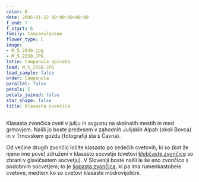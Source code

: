 ```yaml
---
color: B
date: 2006-01-22 00:00:00+00:00
f_end: 7
f_start: 6
family: Campanulaceae
flower_type: C
image:
- M_5_2549.jpg
- M_5_2550.JPG
latin: Campanula spicata
lead: M_5_2550.JPG
lead_sample: false
order: Campanula
parallel: false
petals: 5
petals_joined: false
star_shape: false
title: Klasasta zvončica
---
```

Klasasta zvončica cveti v juliju in avgustu na skalnatih mestih in med grmovjem. Našli jo boste predvsem v zahodnih Julijskih Alpah (okoli Bovca) in v Trnovskem gozdu (fotografiji sta s Čavna).

Od večine drugih zvončic ločite klasasto po sedečih cvetovih, ki so (kot že njeno ime pove) združeni v klasasto socvetje (cvetovi [klobčaste zvončice](../campanulaglomerata/) so zbrani v glavičastem socvetju). V Sloveniji boste našli le še eno zvončico s podobnim socvetjem; to je [šopasta zvončica](../campanulathyrsoidesthyrsoides/), ki pa ima rumenkastobele cvetove, medtem ko so cvetovi klasaste modrovijolični.
